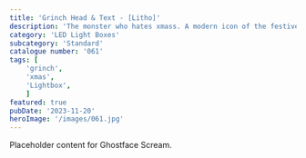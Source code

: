 ```yaml
---
title: 'Grinch Head & Text - [Litho]'
description: 'The monster who hates xmass. A modern icon of the festive period. Available with a red solid heart or also available with a litho heart. 7 optional litho hearts included. '
category: 'LED Light Boxes'
subcategory: 'Standard'
catalogue number: '061'
tags: [
    'grinch', 
    'xmas',
    'Lightbox', 
    ]
featured: true
pubDate: '2023-11-20'
heroImage: '/images/061.jpg'
---
```


Placeholder content for Ghostface Scream.
